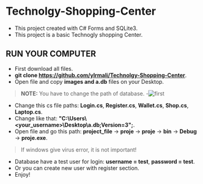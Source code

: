 # Technolgy-Shopping-Center
- This project created with C# Forms and SQLite3.
- This project is a basic Technogly shopping Center.

## RUN YOUR COMPUTER
- First download all files.
- **git clone https://github.com/ylrmali/Technolgy-Shopping-Center**.
- Open file and copy **images and a.db** files on your Desktop.
> **NOTE:** You have to change the path of database.
-![first](https://github.com/ylrmali/Technolgy-Shopping-Center/assets/95253154/80ae1c95-590b-4687-bf77-d8ff7310c385)
- Change this cs file paths: **Login.cs**, **Register.cs**, **Wallet.cs**, **Shop.cs**, **Laptop.cs**.
- Change like that: **"C:\\Users\\<your_username>\\Desktop\\a.db;Version=3";**.
- Open file and go this path: **project_file** -> **proje** -> **proje** -> **bin** -> **Debug** -> **proje.exe**.
> If windows give virus error, it is not important!
- Database have a test user for login: **username = test**, **password = test**.
- Or you can create new user with register section.
- Enjoy!
